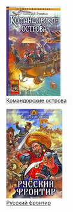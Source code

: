 ![](Командорские%20острова.jpg)  
[Командорские острова](Командорские%20острова.md)

![](Русский%20фронтир.jpg)  
[Русский фронтир](Русский%20фронтир.md)
